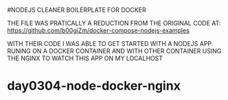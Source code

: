 #NODEJS CLEANER BOILERPLATE FOR DOCKER

THE FILE WAS PRATICALLY A REDUCTION FROM THE ORIGINAL CODE AT:
https://github.com/b00giZm/docker-compose-nodejs-examples

WITH THEIR CODE I WAS ABLE TO GET STARTED WITH A NODEJS APP RUNING ON A DOCKER CONTAINER AND WITH OTHER CONTAINER USING THE NGINX TO WATCH THIS APP ON MY LOCALHOST

# day0304-node-docker-nginx
